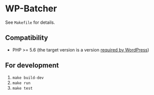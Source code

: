 # WP-Batcher

See `Makefile` for details.

## Compatibility
- PHP >= 5.6 (the target version is a version [required by WordPress](https://wordpress.org/about/requirements/))

## For development
1. `make build-dev`
2. `make run`
3. `make test`
